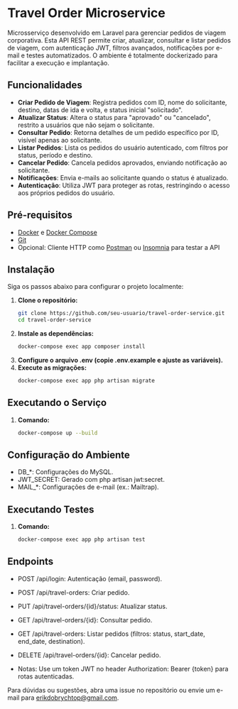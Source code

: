 # Travel Order Microservice

Microsserviço desenvolvido em Laravel para gerenciar pedidos de viagem corporativa. Esta API REST permite criar, atualizar, consultar e listar pedidos de viagem, com autenticação JWT, filtros avançados, notificações por e-mail e testes automatizados. O ambiente é totalmente dockerizado para facilitar a execução e implantação.

## Funcionalidades

- **Criar Pedido de Viagem**: Registra pedidos com ID, nome do solicitante, destino, datas de ida e volta, e status inicial "solicitado".
- **Atualizar Status**: Altera o status para "aprovado" ou "cancelado", restrito a usuários que não sejam o solicitante.
- **Consultar Pedido**: Retorna detalhes de um pedido específico por ID, visível apenas ao solicitante.
- **Listar Pedidos**: Lista os pedidos do usuário autenticado, com filtros por status, período e destino.
- **Cancelar Pedido**: Cancela pedidos aprovados, enviando notificação ao solicitante.
- **Notificações**: Envia e-mails ao solicitante quando o status é atualizado.
- **Autenticação**: Utiliza JWT para proteger as rotas, restringindo o acesso aos próprios pedidos do usuário.

## Pré-requisitos

- [Docker](https://docs.docker.com/get-docker/) e [Docker Compose](https://docs.docker.com/compose/install/)
- [Git](https://git-scm.com/downloads)
- Opcional: Cliente HTTP como [Postman](https://www.postman.com/) ou [Insomnia](https://insomnia.rest/) para testar a API

## Instalação

Siga os passos abaixo para configurar o projeto localmente:

1. **Clone o repositório:**
   ```bash
   git clone https://github.com/seu-usuario/travel-order-service.git
   cd travel-order-service
   
2. **Instale as dependências:**
   ```bash
   docker-compose exec app composer install

3. **Configure o arquivo .env (copie .env.example e ajuste as variáveis).**
4. **Execute as migrações:**
   ```bash
   docker-compose exec app php artisan migrate

## Executando o Serviço
   
1. **Comando:**
   ```bash
   docker-compose up --build

## Configuração do Ambiente
- DB_*: Configurações do MySQL.
- JWT_SECRET: Gerado com php artisan jwt:secret.
- MAIL_*: Configurações de e-mail (ex.: Mailtrap).

## Executando Testes

1. **Comando:**
   ```bash
   docker-compose exec app php artisan test

## Endpoints
- POST /api/login: Autenticação (email, password).
- POST /api/travel-orders: Criar pedido.
- PUT /api/travel-orders/{id}/status: Atualizar status.
- GET /api/travel-orders/{id}: Consultar pedido.
- GET /api/travel-orders: Listar pedidos (filtros: status, start_date, end_date, destination).
- DELETE /api/travel-orders/{id}: Cancelar pedido.

- Notas: Use um token JWT no header Authorization: Bearer {token} para rotas autenticadas.

Para dúvidas ou sugestões, abra uma issue no repositório ou envie um e-mail para erikdobrychtop@gmail.com.